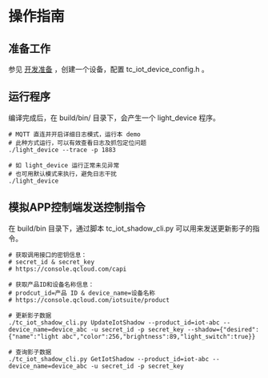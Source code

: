 # 操作指南
## 准备工作
参见 [开发准备](https://github.com/tencentyun/tencent-cloud-iotsuite-embedded-c/blob/master/README.md) ，创建一个设备，配置 tc_iot_device_config.h 。

## 运行程序
编译完成后，在 build/bin/ 目录下，会产生一个 light_device 程序。

```shell
# MQTT 直连并开启详细日志模式，运行本 demo
# 此种方式运行，可以有效查看日志及抓包定位问题
./light_device --trace -p 1883

# 如 light_device 运行正常未见异常
# 也可用默认模式来执行，避免日志干扰
./light_device

```

## 模拟APP控制端发送控制指令
在 build/bin 目录下，通过脚本 tc_iot_shadow_cli.py 可以用来发送更新影子的指令。

```shell
# 获取调用接口的密钥信息：
# secret_id & secret_key
# https://console.qcloud.com/capi

# 获取产品ID和设备名称信息：
# prodcut_id=产品 ID & device_name=设备名称
# https://console.qcloud.com/iotsuite/product

# 更新影子数据
./tc_iot_shadow_cli.py UpdateIotShadow --product_id=iot-abc --device_name=device_abc -u secret_id -p secret_key --shadow={"desired":{"name":"light abc","color":256,"brightness":89,"light_switch":true}}

# 查询影子数据
./tc_iot_shadow_cli.py GetIotShadow --product_id=iot-abc --device_name=device_abc -u secret_id -p secret_key

```



